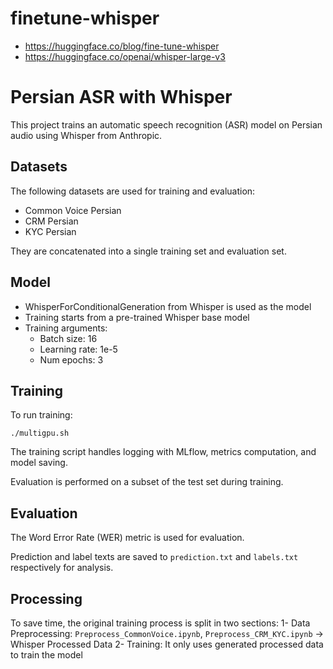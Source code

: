 # finetune-whisper

- https://huggingface.co/blog/fine-tune-whisper
- https://huggingface.co/openai/whisper-large-v3

# Persian ASR with Whisper

This project trains an automatic speech recognition (ASR) model on Persian audio using Whisper from Anthropic.

## Datasets

The following datasets are used for training and evaluation:

- Common Voice Persian
- CRM Persian
- KYC Persian

They are concatenated into a single training set and evaluation set.

## Model

- WhisperForConditionalGeneration from Whisper is used as the model
- Training starts from a pre-trained Whisper base model
- Training arguments:
  - Batch size: 16
  - Learning rate: 1e-5
  - Num epochs: 3

## Training

To run training:

```
./multigpu.sh
```

The training script handles logging with MLflow, metrics computation, and model saving.

Evaluation is performed on a subset of the test set during training.

## Evaluation

The Word Error Rate (WER) metric is used for evaluation.

Prediction and label texts are saved to `prediction.txt` and `labels.txt` respectively for analysis.

## Processing

To save time, the original training process is split in two sections: 
1- Data Preprocessing: `Preprocess_CommonVoice.ipynb`, `Preprocess_CRM_KYC.ipynb` -> Whisper Processed Data
2- Training: It only uses generated processed data to train the model 

